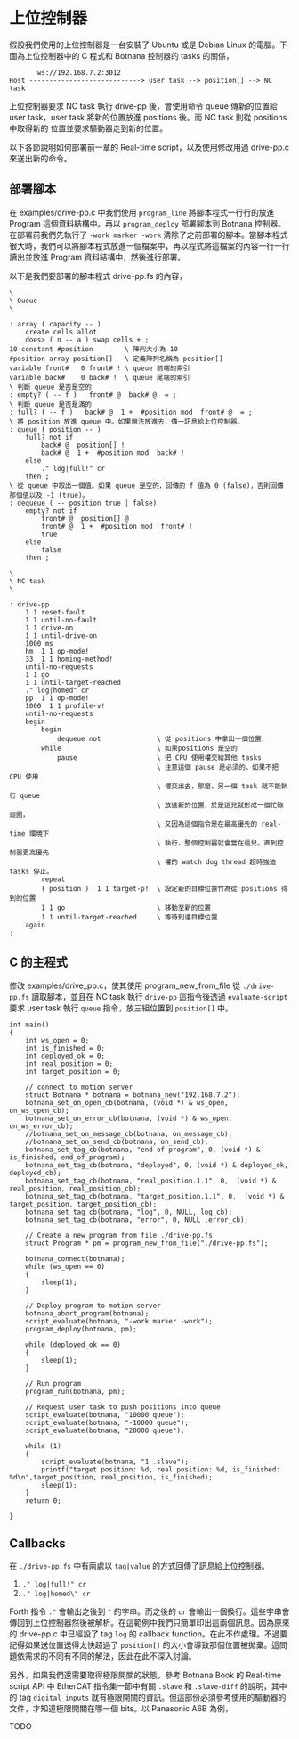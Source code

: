 # 上位控制器

假設我們使用的上位控制器是一台安裝了 Ubuntu 或是 Debian Linux 的電腦。下圖為上位控制器中的 C 程式和 Botnana 控制器的 tasks 的關係，

```
       ws://192.168.7.2:3012
Host ----------------------------> user task --> position[] --> NC task
```

上位控制器要求 NC task 執行 drive-pp 後，會使用命令 queue 傳新的位置給 user task，user task 將新的位置放進 positions 後。而 NC task 則從 positions 中取得新的
位置並要求驅動器走到新的位置。

以下各節說明如何部署前一章的 Real-time script，以及使用修改用過 drive-pp.c 來送出新的命令。

## 部署腳本

在 examples/drive-pp.c 中我們使用 `program_line` 將腳本程式一行行的放進 Program 這個資料結構中。再以 `program_deploy` 部署腳本到 Botnana 控制器。
在部署前我們先執行了 `-work marker -work` 清除了之前部署的腳本。當腳本程式很大時，我們可以將腳本程式放進一個檔案中，再以程式將這檔案的內容一行一行讀出並放進
Program 資料結構中，然後進行部署。

以下是我們要部署的腳本程式 drive-pp.fs 的內容，
```
\
\ Queue
\

: array ( capacity -- )
    create cells allot
    does> ( n -- a ) swap cells + ;
10 constant #position        \ 陣列大小為 10
#position array position[]   \ 定義陣列名稱為 position[]
variable front#   0 front# ! \ queue 前端的索引
variable back#    0 back# !  \ queue 尾端的索引
\ 判斷 queue 是否是空的
: empty? ( -- f )   front# @  back# @  = ;
\ 判斷 queue 是否是滿的
: full? ( -- f )   back# @  1 +  #position mod  front# @  = ;
\ 將 position 放進 queue 中。如果無法放進去，傳一訊息給上位控制器。
: queue ( position -- )
    full? not if
        back# @  position[] !
        back# @  1 +  #position mod  back# !
    else
        ." log|full!" cr
    then ;
\ 從 queue 中取出一個值。如果 queue 是空的，回傳的 f 值為 0 (false)，否則回傳那個值以及 -1 (true)。
: dequeue ( -- position true | false)
    empty? not if
        front# @  position[] @
        front# @  1 +  #position mod  front# !
        true
    else
        false
    then ;

\
\ NC task
\

: drive-pp
    1 1 reset-fault
    1 1 until-no-fault
    1 1 drive-on
    1 1 until-drive-on
    1000 ms
    hm  1 1 op-mode!
    33  1 1 homing-method!
    until-no-requests
    1 1 go
    1 1 until-target-reached
    ." log|homed" cr
    pp  1 1 op-mode!
    1000  1 1 profile-v!
    until-no-requests
    begin
        begin
            dequeue not              \ 從 positions 中拿出一個位置，
        while                        \ 如果positions 是空的
            pause                    \ 把 CPU 使用權交給其他 tasks
                                     \ 注意這個 pause 是必須的。如果不把 CPU 使用
                                     \ 權交出去，那麼，另一個 task 就不能執行 queue
                                     \ 放進新的位置，於是這兒就形成一個忙碌迴圈，
                                     \ 又因為這個指令是在最高優先的 real-time 環境下
                                     \ 執行，整個控制器就會當在這兒。直到控制器更高優先
                                     \ 權的 watch dog thread 超時強迫 tasks 停止。 
        repeat
        ( position )  1 1 target-p!  \ 設定新的目標位置竹為從 positions 得到的位置
        1 1 go                       \ 移動至新的位置
        1 1 until-target-reached     \ 等待到達目標位置
    again
;
```

## C 的主程式

修改 examples/drive_pp.c，使其使用 program_new_from_file 從 `./drive-pp.fs` 讀取腳本，並且在 NC task 執行 `drive-pp` 這指令後透過 `evaluate-script`
要求 user task 執行 `queue` 指令，放三組位置到 `position[]` 中。

```
int main()
{
    int ws_open = 0;
    int is_finished = 0;
    int deployed_ok = 0;
    int real_position = 0;
    int target_position = 0;

    // connect to motion server
    struct Botnana * botnana = botnana_new("192.168.7.2");
    botnana_set_on_open_cb(botnana, (void *) & ws_open, on_ws_open_cb);
    botnana_set_on_error_cb(botnana, (void *) & ws_open, on_ws_error_cb);
    //botnana_set_on_message_cb(botnana, on_message_cb);
    //botnana_set_on_send_cb(botnana, on_send_cb);
    botnana_set_tag_cb(botnana, "end-of-program", 0, (void *) & is_finished, end_of_program);
    botnana_set_tag_cb(botnana, "deployed", 0, (void *) & deployed_ok, deployed_cb);
    botnana_set_tag_cb(botnana, "real_position.1.1", 0,  (void *) & real_position, real_position_cb);
    botnana_set_tag_cb(botnana, "target_position.1.1", 0,  (void *) & target_position, target_position_cb);
    botnana_set_tag_cb(botnana, "log", 0, NULL, log_cb);
    botnana_set_tag_cb(botnana, "error", 0, NULL ,error_cb);

    // Create a new program from file ./drive-pp.fs
    struct Program * pm = program_new_from_file("./drive-pp.fs");

    botnana_connect(botnana);
    while (ws_open == 0)
    {
        sleep(1);
    }

    // Deploy program to motion server
    botnana_abort_program(botnana);
    script_evaluate(botnana, "-work marker -work");
    program_deploy(botnana, pm);

    while (deployed_ok == 0)
    {
        sleep(1);
    }

    // Run program
    program_run(botnana, pm);

    // Request user task to push positions into queue
    script_evaluate(botnana, "10000 queue");
    script_evaluate(botnana, "-10000 queue");
    script_evaluate(botnana, "20000 queue");

    while (1)
    {
        script_evaluate(botnana, "1 .slave");
        printf("target position: %d, real position: %d, is_finished: %d\n",target_position, real_position, is_finished);
        sleep(1);
    }
    return 0;

}
```

## Callbacks

在 `./drive-pp.fs` 中有兩處以 `tag|value` 的方式回傳了訊息給上位控制器。

1. `." log|full!" cr`
2. `." log|homed\" cr`

Forth 指令 `."` 會輸出之後到 `"` 的字串。而之後的 `cr` 會輸出一個換行。這些字串會傳回到上位控制器然後被解析。在這範例中我們只簡單印出這兩個訊息。因為原來的 drive-pp.c 中已經設了 tag `log` 的 callback function。在此不作處理。不過要記得如果送位置送得太快超過了 `position[]` 的大小會導致那個位置被拋棄。這問題依需求的不同有不同的解法，因此在此不深入討論。

另外，如果我們還需要取得極限開關的狀態，參考 Botnana Book 的 Real-time script API 中 EtherCAT 指令集一節中有關 `.slave` 和 `.slave-diff` 的說明，其中的 tag `digital_inputs` 就有極限開關的資訊。但這部份必須參考使用的驅動器的文件，才知道極限開關在哪一個 bits。以 Panasonic A6B 為例，

TODO